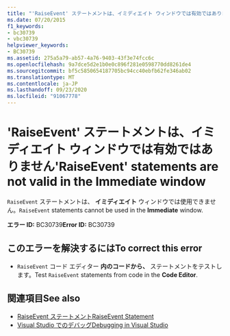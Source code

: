 ```yaml
---
title: "'RaiseEvent' ステートメントは、イミディエイト ウィンドウでは有効ではありません"
ms.date: 07/20/2015
f1_keywords:
- bc30739
- vbc30739
helpviewer_keywords:
- BC30739
ms.assetid: 275a5a79-ab57-4a76-9403-43f3e74fcc6c
ms.openlocfilehash: 9a7dce5d2e1b0e0c896f281e0598770dd8261de4
ms.sourcegitcommit: bf5c5850654187705bc94cc40ebfb62fe346ab02
ms.translationtype: MT
ms.contentlocale: ja-JP
ms.lasthandoff: 09/23/2020
ms.locfileid: "91067778"
---
```

# <a name="raiseevent-statements-are-not-valid-in-the-immediate-window"></a><span data-ttu-id="66231-102">'RaiseEvent' ステートメントは、イミディエイト ウィンドウでは有効ではありません</span><span class="sxs-lookup"><span data-stu-id="66231-102">'RaiseEvent' statements are not valid in the Immediate window</span></span>

<span data-ttu-id="66231-103">`RaiseEvent` ステートメントは、 **イミディエイト** ウィンドウでは使用できません。</span><span class="sxs-lookup"><span data-stu-id="66231-103">`RaiseEvent` statements cannot be used in the **Immediate** window.</span></span>  
  
 <span data-ttu-id="66231-104">**エラー ID:** BC30739</span><span class="sxs-lookup"><span data-stu-id="66231-104">**Error ID:** BC30739</span></span>  
  
## <a name="to-correct-this-error"></a><span data-ttu-id="66231-105">このエラーを解決するには</span><span class="sxs-lookup"><span data-stu-id="66231-105">To correct this error</span></span>  
  
- <span data-ttu-id="66231-106">`RaiseEvent` コード エディター **内のコードから、** ステートメントをテストします。</span><span class="sxs-lookup"><span data-stu-id="66231-106">Test `RaiseEvent` statements from code in the **Code Editor**.</span></span>  
  
## <a name="see-also"></a><span data-ttu-id="66231-107">関連項目</span><span class="sxs-lookup"><span data-stu-id="66231-107">See also</span></span>

- [<span data-ttu-id="66231-108">RaiseEvent ステートメント</span><span class="sxs-lookup"><span data-stu-id="66231-108">RaiseEvent Statement</span></span>](../language-reference/statements/raiseevent-statement.md)
- [<span data-ttu-id="66231-109">Visual Studio でのデバッグ</span><span class="sxs-lookup"><span data-stu-id="66231-109">Debugging in Visual Studio</span></span>](/visualstudio/debugger/debugger-feature-tour)
